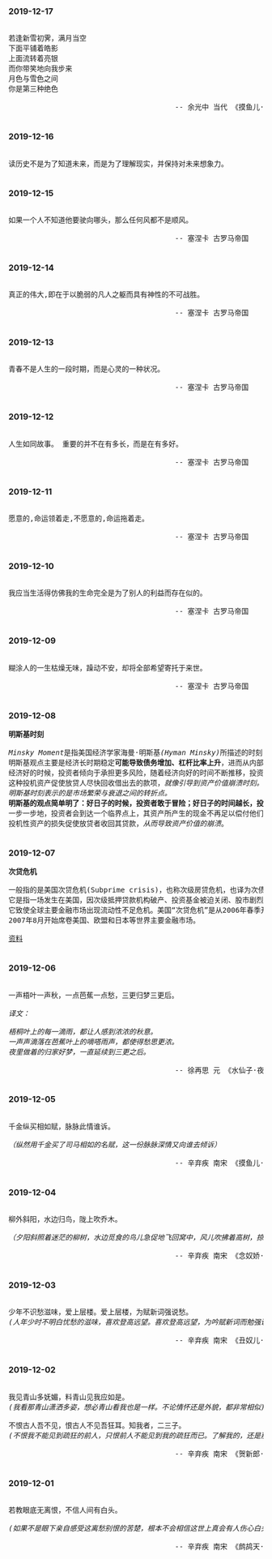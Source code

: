 ### 2019-12-17
<pre>

若逢新雪初霁，满月当空
下面平铺着皓影
上面流转着亮银
而你带笑地向我步来
月色与雪色之间
你是第三种绝色

                                       -- 余光中 当代 《摸鱼儿·更能消几番风雨》
                                   
</pre>


### 2019-12-16
<pre>

读历史不是为了知道未来，而是为了理解现实，并保持对未来想象力。
                                   
</pre>


### 2019-12-15
<pre>

如果一个人不知道他要驶向哪头，那么任何风都不是顺风。

                                       -- 塞涅卡 古罗马帝国

</pre>


### 2019-12-14
<pre>

真正的伟大,即在于以脆弱的凡人之躯而具有神性的不可战胜。

                                       -- 塞涅卡 古罗马帝国

</pre>


### 2019-12-13
<pre>

青春不是人生的一段时期，而是心灵的一种状况。

                                       -- 塞涅卡 古罗马帝国

</pre>


### 2019-12-12
<pre>

人生如同故事。 重要的并不在有多长，而是在有多好。

                                       -- 塞涅卡 古罗马帝国

</pre>


### 2019-12-11
<pre>

愿意的,命运领着走,不愿意的,命运拖着走。

                                       -- 塞涅卡 古罗马帝国

</pre>



### 2019-12-10
<pre>

我应当生活得仿佛我的生命完全是为了别人的利益而存在似的。

                                       -- 塞涅卡 古罗马帝国

</pre>



### 2019-12-09
<pre>

糊涂人的一生枯燥无味，躁动不安，却将全部希望寄托于来世。

                                       -- 塞涅卡 古罗马帝国

</pre>


### 2019-12-08
<pre>
<b>明斯基时刻</b>

<i>Minsky Moment</i>是指美国经济学家海曼·明斯基<i>(Hyman Minsky)</i>所描述的时刻：<b>即资产价值崩溃的时刻</b>。
明斯基观点主要是经济长时期稳定<b>可能导致债务增加、杠杆比率上升</b>，进而从内部滋生爆发金融危机和陷入漫长去杠杆化周期的风险。
经济好的时候，投资者倾向于承担更多风险，随着经济向好的时间不断推移，投资者承受的风险水平越大，直到超过收支不平衡点而崩溃。
这种投机资产促使放贷人尽快回收借出去的款项，<i>就像引导到资产价值崩溃时刻。</i>
<i>明斯基时刻表示的是市场繁荣与衰退之间的转折点。</i>
<b>明斯基的观点简单明了：好日子的时候，投资者敢于冒险；好日子的时间越长，投资者冒险越多，直到过度冒险。</b>
一步一步地，投资者会到达一个临界点上，其资产所产生的现金不再足以偿付他们用来获得资产所举的债务。
投机性资产的损失促使放贷者收回其贷款，<i>从而导致资产价值的崩溃</i>。

</pre>


### 2019-12-07
<pre>
<b>次贷危机</b>

一般指的是美国次贷危机(Subprime crisis)，也称次级房贷危机，也译为次债危机。
它是指一场发生在美国，因次级抵押贷款机构破产、投资基金被迫关闭、股市剧烈震荡引起的金融风暴。
它致使全球主要金融市场出现流动性不足危机。美国“次贷危机”是从2006年春季开始逐步显现的。
2007年8月开始席卷美国、欧盟和日本等世界主要金融市场。
     
<a href="https://baike.baidu.com/item/%E7%BE%8E%E5%9B%BD%E6%AC%A1%E8%B4%B7%E5%8D%B1%E6%9C%BA/9216445?fr=aladdin">资料</a>

</pre>


### 2019-12-06
<pre>

一声梧叶一声秋，一点芭蕉一点愁，三更归梦三更后。

<i>译文：

梧桐叶上的每一滴雨，都让人感到浓浓的秋意。
一声声滴落在芭蕉叶上的嘀嗒雨声，都使得愁思更浓。
夜里做着的归家好梦，一直延续到三更之后。</i>

                                       -- 徐再思 元 《水仙子·夜雨》

</pre>


### 2019-12-05
<pre>

千金纵买相如赋，脉脉此情谁诉。

<i>（纵然用千金买了司马相如的名赋，这一份脉脉深情又向谁去倾诉）</i>

                                       -- 辛弃疾 南宋 《摸鱼儿·更能消几番风雨》

</pre>


### 2019-12-04
<pre>

柳外斜阳，水边归鸟，陇上吹乔木。

<i>（夕阳斜照着迷茫的柳树，水边觅食的鸟儿急促地飞回窝中，风儿吹拂着高树，掠过荒凉的丘垄）</i>

                                       -- 辛弃疾 南宋 《念奴娇·登建康赏心亭呈史致道留守》

</pre>


### 2019-12-03
<pre>

少年不识愁滋味，爱上层楼。爱上层楼，为赋新词强说愁。
<i>(人年少时不明白忧愁的滋味，喜欢登高远望。喜欢登高远望，为吟赋新词而勉强说愁)</i>

                                       -- 辛弃疾 南宋 《丑奴儿·书博山道中壁》

</pre>


### 2019-12-02
<pre>

我见青山多妩媚，料青山见我应如是。
<i>(我看那青山潇洒多姿，想必青山看我也是一样。不论情怀还是外貌，都非常相似)</i>

不恨古人吾不见，恨古人不见吾狂耳。知我者，二三子。
<i>(不恨我不能见到疏狂的前人，只恨前人不能见到我的疏狂而已。了解我的，还是那几个朋友)</i>

                                       -- 辛弃疾 南宋 《贺新郎·甚矣吾衰矣》

</pre>


### 2019-12-01
<pre>

若教眼底无离恨，不信人间有白头。

<i>(如果不是眼下亲自感受这离愁别恨的苦楚，根本不会相信这世上真会有人伤心白头)</i>

                                       -- 辛弃疾 南宋 《鹧鸪天·代人赋》
                             
</pre>
